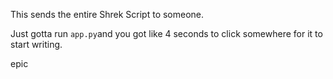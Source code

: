 This sends the entire Shrek Script to someone.

Just gotta run `app.py`and you got like 4 seconds to click somewhere for it to start writing.

epic